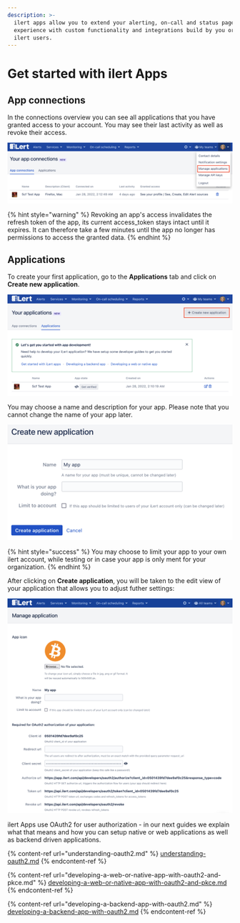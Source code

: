 ```yaml
---
description: >-
  ilert apps allow you to extend your alerting, on-call and status page
  experience with custom functionality and integrations build by you or other
  ilert users.
---
```


# Get started with ilert Apps

## App connections

In the connections overview you can see all applications that you have granted access to your account. You may see their last activity as well as revoke their access.

![Click on your profile and navigate to Manage applications](<../../.gitbook/assets/image (32).png>)

{% hint style="warning" %}
Revoking an app's access invalidates the refresh token of the app, its current access\_token stays intact until it expires. It can therefore take a few minutes until the app no longer has permissions to access the granted data.
{% endhint %}

## Applications

To create your first application, go to the **Applications** tab and click on **Create new application**.

![](<../../.gitbook/assets/image (172).png>)

You may choose a name and description for your app. Please note that you cannot change the name of your app later.

![](<../../.gitbook/assets/image (177).png>)

{% hint style="success" %}
You may choose to limit your app to your own ilert account, while testing or in case your app is only ment for your organization.
{% endhint %}

After clicking on **Create application**, you will be taken to the edit view of your application that allows you to adjust futher settings:

![](<../../.gitbook/assets/image (79).png>)

ilert Apps use OAuth2 for user authorization - in our next guides we explain what that means and how you can setup native or web applications as well as backend driven applications.

{% content-ref url="understanding-oauth2.md" %}
[understanding-oauth2.md](understanding-oauth2.md)
{% endcontent-ref %}

{% content-ref url="developing-a-web-or-native-app-with-oauth2-and-pkce.md" %}
[developing-a-web-or-native-app-with-oauth2-and-pkce.md](developing-a-web-or-native-app-with-oauth2-and-pkce.md)
{% endcontent-ref %}

{% content-ref url="developing-a-backend-app-with-oauth2.md" %}
[developing-a-backend-app-with-oauth2.md](developing-a-backend-app-with-oauth2.md)
{% endcontent-ref %}
